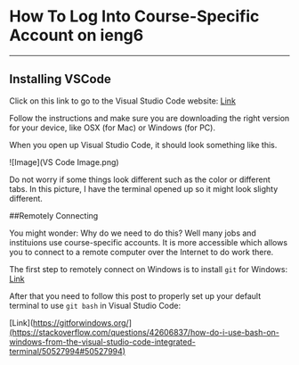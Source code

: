 # How To Log Into Course-Specific Account on ieng6
----
## Installing VSCode

Click on this link to go to the Visual Studio Code website: 
[Link](https://code.visualstudio.com/)

Follow the instructions and make sure you are downloading the right 
version for your device, like OSX (for Mac) or Windows (for PC).

When you open up Visual Studio Code, it should look something like this.

![Image](VS Code Image.png)

Do not worry if some things look different such as the color or different tabs.
In this picture, I have the terminal opened up so it might look slighty
different. 

##Remotely Connecting

You might wonder: Why do we need to do this? Well many jobs and instituions use
course-specific accounts. It is more accessible which allows you to connect to 
a remote computer over the Internet to do work there. 

The first step to remotely connect on Windows is to install `git` for Windows: 
[Link](https://gitforwindows.org/)

After that you need to follow this post to properly set up your default terminal 
to use `git bash` in Visual Studio Code:

[Link](https://gitforwindows.org/](https://stackoverflow.com/questions/42606837/how-do-i-use-bash-on-windows-from-the-visual-studio-code-integrated-terminal/50527994#50527994)
